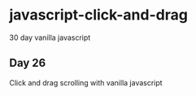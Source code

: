 # javascript-click-and-drag

30 day vanilla javascript

## Day 26

Click and drag scrolling with vanilla javascript
